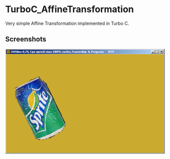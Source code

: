 # TurboC_AffineTransformation

Very simple Affine Transformation implemented in Turbo C.

## Screenshots

![Screenshot](https://raw.githubusercontent.com/leonardo-ono/TurboC_AffineTransformation/master/screenshot.png)
